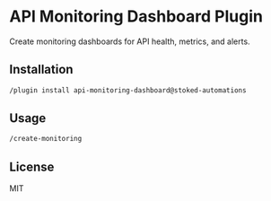 # API Monitoring Dashboard Plugin

Create monitoring dashboards for API health, metrics, and alerts.

## Installation

```bash
/plugin install api-monitoring-dashboard@stoked-automations
```

## Usage

```bash
/create-monitoring
```

## License

MIT
